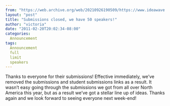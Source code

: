 ```yaml
---
from: "https://web.archive.org/web/20210926190509/https://www.ideawave.ca/submissions-closed-we-have-50-speakers/"
layout: "post"
title: "Submissions closed, we have 50 speakers!"
author: "victoria"
date: "2011-02-20T20:02:34-08:00"
categories:
  Announcement
tags: 
  Announcement
  full
  limit
  speakers
---
```


Thanks to everyone for their submissions! Effective immediately, we’ve removed the submissions and student submissions links as a result. It wasn’t easy going through the submissions we got from all over North America this year, but as a result we’ve got a stellar line up of ideas. Thanks again and we look forward to seeing everyone next week-end!
